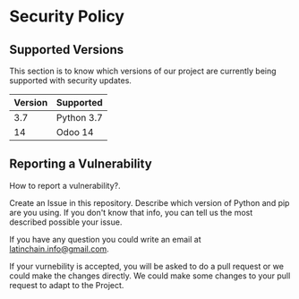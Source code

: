 # Security Policy

## Supported Versions

This section is to know which versions of our project are
currently being supported with security updates.

| Version | Supported          |
| ------- | ------------------ |
| 3.7     | Python 3.7         |
| 14      | Odoo 14            |

## Reporting a Vulnerability

How to report a vulnerability?.

Create an Issue in this repository. Describe which version of Python and pip are you using. If you don't know that info, you can tell us the most described possible your issue.

If you have any question you could write an email at latinchain.info@gmail.com.

If your vurnebility is accepted, you will be asked to do a pull request or we could make the changes directly. We could make some changes to your pull request to adapt to the Project.
